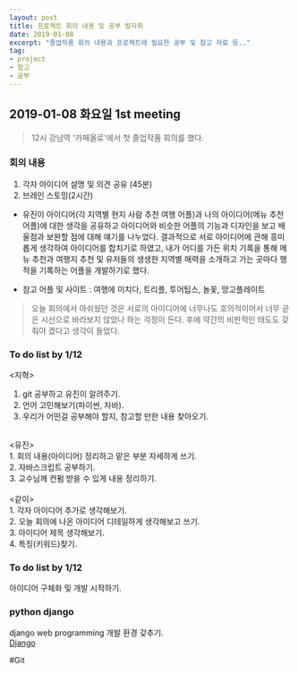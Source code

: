 ```yaml
---
layout: post
title: 프로젝트 회의 내용 및 공부 발자취
date: 2019-01-08
excerpt: "졸업작품 회의 내용과 프로젝트에 필요한 공부 및 참고 자료 등.."
tag: 
- project 
- 참고 
- 공부
---
```


## 2019-01-08 화요일 1st meeting

> 12시 강남역 '카페올로'에서 첫 졸업작품 회의를 했다. 

### 회의 내용

1. 각자 아이디어 설명 및 의견 공유 (45분)
2. 브레인 스토밍(2시간) 
- 유진이 아이디어(각 지역별 현지 사람 추천 여행 어플)과 나의 아이디어(메뉴 추천 어플)에 대한 
생각을 공유하고 아이디어와 비슷한 어플의 기능과 디자인을 보고 배울점과 보완할 점에 대해 
얘기를 나누었다. 
결과적으로 서로 아이디어에 관해 흥미롭게 생각하여 아이디어를 합치기로 하였고,
내가 어디를 가든 위치 기록을 통해 메뉴 추천과 여행지 추천 및 유저들의 
생생한 지역별 매력을 소개하고 가는 곳마다 행적을 기록하는 어플을 개발하기로 했다.

* 참고 어플 및 사이트 : 여행에 미치다, 트리플, 투어팁스, 놀꽃, 망고플레이트

> 오늘 회의에서 아쉬웠던 것은 서로의 아이디어에 너무나도 호의적이어서 
너무 곧은 시선으로 바라보지 않았나 하는 걱정이 든다. 
후에 약간의 비판적인 태도도 갖춰야 겠다고 생각이 들었다.

### To do list by 1/12
<지혁><br> 
1. git 공부하고 유진이 알려주기.<br>
2. 언어 고민해보기(파이썬, 자바).<br>
3. 우리가 어떤걸 공부해야 할지, 참고할 만한 내용 찾아오기.<br>
<br>
<유진><br>
1. 회의 내용(아이디어) 정리하고 맡은 부분 자세하게 쓰기.<br>
2. 자바스크립트 공부하기.<br>
3. 교수님께 컨펌 받을 수 있게 내용 정리하기.<br>
<br>
<같이><br>
1. 각자 아이디어 추가로 생각해보기.<br>
2. 오늘 회의에 나온 아이디어 디테일하게 생각해보고 쓰기.<br>
3. 아이디어 제목 생각해보기.<br>
4. 특징(키워드)찾기.<br>


### To do list by 1/12 
아이디어 구체화 및 개발 시작하기.
<br>


### python django  
django web programming 개발 환경 갖추기.<br>
[Django](https://tutorial.djangogirls.org/ko/django)

#Git 
